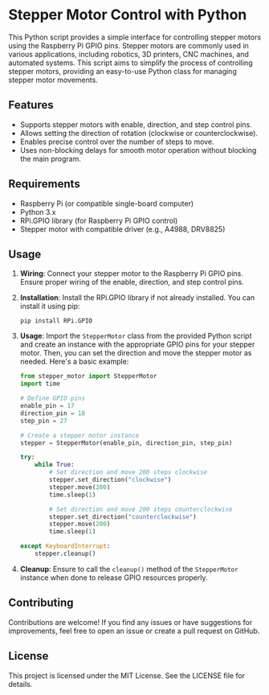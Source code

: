 # Stepper Motor Control with Python

This Python script provides a simple interface for controlling stepper motors using the Raspberry Pi GPIO pins. Stepper motors are commonly used in various applications, including robotics, 3D printers, CNC machines, and automated systems. This script aims to simplify the process of controlling stepper motors, providing an easy-to-use Python class for managing stepper motor movements.

## Features

- Supports stepper motors with enable, direction, and step control pins.
- Allows setting the direction of rotation (clockwise or counterclockwise).
- Enables precise control over the number of steps to move.
- Uses non-blocking delays for smooth motor operation without blocking the main program.

## Requirements

- Raspberry Pi (or compatible single-board computer)
- Python 3.x
- RPi.GPIO library (for Raspberry Pi GPIO control)
- Stepper motor with compatible driver (e.g., A4988, DRV8825)

## Usage

1. **Wiring**: Connect your stepper motor to the Raspberry Pi GPIO pins. Ensure proper wiring of the enable, direction, and step control pins.

2. **Installation**: Install the RPi.GPIO library if not already installed. You can install it using pip:

    ```
    pip install RPi.GPIO
    ```

3. **Usage**: Import the `StepperMotor` class from the provided Python script and create an instance with the appropriate GPIO pins for your stepper motor. Then, you can set the direction and move the stepper motor as needed. Here's a basic example:

    ```python
    from stepper_motor import StepperMotor
    import time

    # Define GPIO pins
    enable_pin = 17
    direction_pin = 18
    step_pin = 27

    # Create a stepper motor instance
    stepper = StepperMotor(enable_pin, direction_pin, step_pin)

    try:
        while True:
            # Set direction and move 200 steps clockwise
            stepper.set_direction("clockwise")
            stepper.move(200)
            time.sleep(1)

            # Set direction and move 200 steps counterclockwise
            stepper.set_direction("counterclockwise")
            stepper.move(200)
            time.sleep(1)

    except KeyboardInterrupt:
        stepper.cleanup()
    ```

4. **Cleanup**: Ensure to call the `cleanup()` method of the `StepperMotor` instance when done to release GPIO resources properly.

## Contributing

Contributions are welcome! If you find any issues or have suggestions for improvements, feel free to open an issue or create a pull request on GitHub.

## License

This project is licensed under the MIT License. See the LICENSE file for details.
